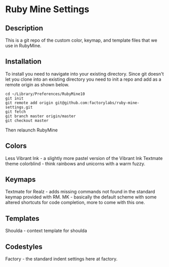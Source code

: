 Ruby Mine Settings
=================

Description
-----------
  This is a git repo of the custom color, keymap, and template files that we use in RubyMine.
  
Installation
------------
  To install you need to navigate into your existing directory. Since git doesn't let you clone into an existing directory you need to init a repo and add as a remote origin as shown below.

    cd ~/Library/Preferences/RubyMine10
    git init
    git remote add origin git@github.com:factorylabs/ruby-mine-settings.git
    git fetch
    git branch master origin/master
    git checkout master

Then relaunch RubyMine


Colors
------
  Less Vibrant Ink - a slightly more pastel version of the Vibrant Ink Textmate theme
  colorblind - think rainbows and unicorns with a warm fuzzy.
  
Keymaps
-------
  Textmate for Realz - adds missing commands not found in the standard keymap provided with RM.
  MK - basically the default scheme with some altered shortcuts for code completion, more to come with this one.
  
Templates
---------
  Shoulda - context template for shoulda
  
Codestyles
----------
  Factory - the standard indent settings here at factory.